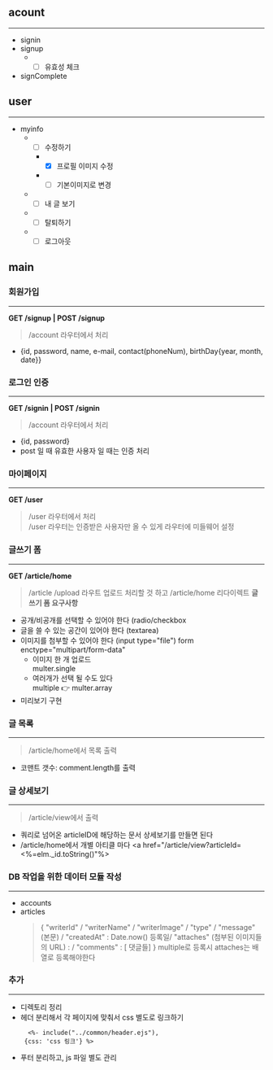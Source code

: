 ## acount
---
* signin
* signup
  *  - [ ] 유효성 체크
* signComplete

## user
---
* myinfo 
  * - [ ] 수정하기
    * - [X] 프로필 이미지 수정
    * - [ ] 기본이미지로 변경
  * - [ ] 내 글 보기
  * - [ ] 탈퇴하기
  * - [ ] 로그아웃

## main

### 회원가입
---
**GET /signup | POST /signup** <br>
> /account 라우터에서 처리 <br>
> 
* {id, password, name, e-mail, contact(phoneNum), birthDay{year, month, date}}

### 로그인 인증
---
**GET /signin | POST /signin** <br>
> /account 라우터에서 처리
> 
* {id, password}
* post 일 때 유효한 사용자 일 때는 인증 처리

### 마이페이지
---
**GET /user**
> /user 라우터에서 처리 <br>
> /user 라우터는 인증받은 사용자만 올 수 있게 라우터에 미들웨어 설정

### 글쓰기 폼
---
**GET /article/home**<br>
> /article /upload 라우트
> 업로드 처리할 것 하고 /article/home 리다이렉트
**글쓰기 폼 요구사항**<br>
* 공개/비공개를 선택할 수 있어야 한다 (radio/checkbox<br>
* 글을 쓸 수 있는 공간이 있어야 한다 (textarea)
* 이미지를 첨부할 수 있어야 한다 (input type="file")
  form enctype="multipart/form-data"
  * 이미지 한 개 업로드 <br>
    multer.single
  * 여러개가 선택 될 수도 있다<br>
    multiple 👉 multer.array
* 미리보기 구현
  
### 글 목록
---
> /article/home에서 목록 출력 <br>
* 코맨트 갯수: comment.length를 출력

### 글 상세보기
---
> /article/view에서 출력
* 쿼리로 넘어온 articleID에 해당하는 문서 상세보기를 만들면 된다
* /article/home에서 개별 아티클 마다 <a href="/article/view?articleId=<%=elm._id.toString()"%>




### DB 작업을 위한 데이터 모듈 작성
---
* accounts
* articles
  >  { "writerId"  / "writerName"  /  "writerImage"   /  "type" / "message" (본문)    /   "createdAt" : Date.now()   등록일/  "attaches" (첨부된 이미지들의 URL) :   /  "comments" : [ 댓글들]   }
  > multiple로 등록시 attaches는 배열로 등록해야한다

### 추가
---
* 디렉토리 정리
* 헤더 분리해서 각 페이지에 맞춰서 css 별도로 링크하기
  ```
	<%- include("../common/header.ejs"),
   {css: 'css 링크'} %> 
  ```
* 푸터 분리하고, js 파일 별도 관리